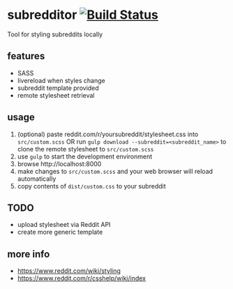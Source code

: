 # subredditor [![Build Status](https://travis-ci.org/osxi/subredditor.svg)](https://travis-ci.org/osxi/subredditor)
Tool for styling subreddits locally

## features
  - SASS
  - livereload when styles change
  - subreddit template provided
  - remote stylesheet retrieval

## usage
  1. (optional) paste reddit.com/r/yoursubreddit/stylesheet.css into `src/custom.scss`
     OR
     run `gulp download --subreddit=<subreddit_name>` to clone the remote stylesheet to `src/custom.scss`
  2. use `gulp` to start the development environment
  3. browse http://localhost:8000
  4. make changes to `src/custom.scss` and your web browser will reload automatically
  5. copy contents of `dist/custom.css` to your subreddit

## TODO
  - upload stylesheet via Reddit API
  - create more generic template

## more info
  - https://www.reddit.com/wiki/styling
  - https://www.reddit.com/r/csshelp/wiki/index
